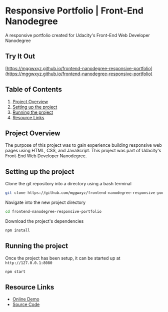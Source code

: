 # Responsive Portfolio | Front-End Nanodegree
A responsive portfolio created for Udacity's Front-End Web Developer Nanodegree

## Try It Out
[https://mggwxyz.github.io/frontend-nanodegree-responsive-portfolio](https://mggwxyz.github.io/frontend-nanodegree-responsive-portfolio)

## Table of Contents
1. [Project Overview](#project-overview)
1. [Setting up the project](#setting-up-the-project)
1. [Running the project](#running-the-project)
1. [Resource Links](#resource-links)

## Project Overview

The purpose of this project was to gain experience building responsive web pages using HTML, CSS, and JavaScript. This project was part of Udacity's Front-End Web Developer Nanodegree.

## Setting up the project
Clone the git repository into a directory using a bash terminal
```bash
git clone https://github.com/mggwxyz/frontend-nanodegree-responsive-portfolio.git
````

Navigate into the new project directory
```bash
cd frontend-nanodegree-responsive-portfolio
```

Download the project's dependencies
```bash
npm install
```

## Running the project
Once the project has been setup, it can be started up at `http://127.0.0.1:8080`
```bash
npm start
```

## Resource Links
* [Online Demo](https://mggwxyz.github.io/frontend-nanodegree-responsive-portfolio)
* [Source Code](https://github.com/mggwxyz/frontend-nanodegree-responsive-portfolio)